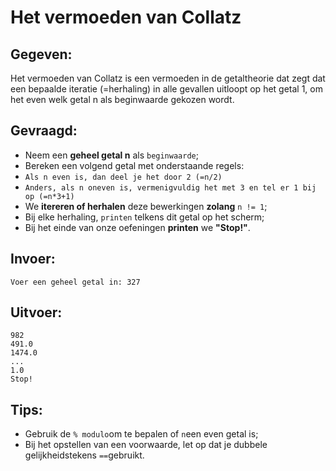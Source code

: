 # Het vermoeden van Collatz

## Gegeven: 
Het vermoeden van Collatz is een vermoeden in de getaltheorie dat zegt dat een bepaalde iteratie (=herhaling) in alle gevallen uitloopt op het getal 1, om het even welk getal n als beginwaarde gekozen wordt.

## Gevraagd: 
* Neem een **geheel getal n** als `beginwaarde`;
* Bereken een volgend getal met onderstaande regels:
* `Als n even is, dan deel je het door 2 (=n/2)`
* `Anders, als n oneven is, vermenigvuldig het met 3 en tel er 1 bij op (=n*3+1)`
* We **itereren of herhalen** deze bewerkingen **zolang** `n != 1`;
* Bij elke herhaling, `printen` telkens dit getal op het scherm;
* Bij het einde van onze oefeningen **printen** we **"Stop!"**. 

## Invoer: 

```
Voer een geheel getal in: 327

```

## Uitvoer: 
``` 
982
491.0
1474.0
... 
1.0
Stop!

``` 

## Tips:
* Gebruik de `% modulo`om te bepalen of `n`een even getal is; 
* Bij het opstellen van een voorwaarde, let op dat je dubbele gelijkheidstekens `==`gebruikt. 